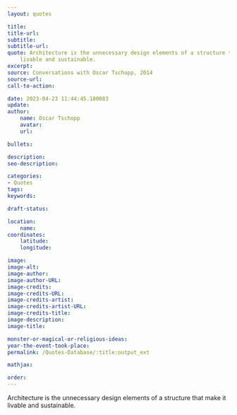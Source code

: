 ```yaml
---
layout: quotes

title:
title-url:
subtitle:
subtitle-url:
quote: Architecture is the unnecessary design elements of a structure that make it
    livable and sustainable.
excerpt:
source: Conversations with Oscar Tschopp, 2014
source-url:
call-to-action:

date: 2023-04-23 11:44:45.180083
update:
author:
    name: Oscar Tschopp
    avatar:
    url:

bullets:

description:
seo-description:

categories:
- Quotes
tags:
keywords:

draft-status:

location:
    name:
coordinates:
    latitude:
    longitude:

image:
image-alt:
image-author:
image-author-URL:
image-credits:
image-credits-URL:
image-credits-artist:
image-credits-artist-URL:
image-credits-title:
image-description:
image-title:

monster-or-magical-or-religious-ideas:
year-the-event-took-place:
permalink: /Quotes-Database/:title:output_ext

mathjax:

order:
---
```

Architecture is the unnecessary design elements of a structure that make it livable and sustainable.